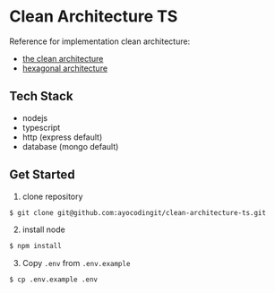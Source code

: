 # Clean Architecture TS

Reference for implementation clean architecture: 
- [the clean architecture](https://blog.cleancoder.com/uncle-bob/2012/08/13/the-clean-architecture.html) 
- [hexagonal architecture](https://medium.com/ssense-tech/hexagonal-architecture-there-are-always-two-sides-to-every-story-bc0780ed7d9c)

## Tech Stack
- nodejs
- typescript
- http (express default)
- database (mongo default)


## Get Started

1. clone repository
```bash
$ git clone git@github.com:ayocodingit/clean-architecture-ts.git
```
2. install node
```bash
$ npm install
```

3. Copy `.env` from `.env.example`
```bash
$ cp .env.example .env
```
